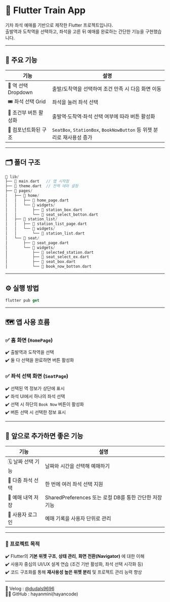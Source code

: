 # 🚄 Flutter Train App

기차 좌석 예매를 기반으로 제작한 Flutter 프로젝트입니다.<br>
출발역과 도착역을 선택하고, 좌석을 고른 뒤 예매를 완료하는 간단한 기능을 구현했습니다.

---

## 🧩 주요 기능

| 기능                  | 설명                                                                  |
| --------------------- | --------------------------------------------------------------------- |
| 🔽 역 선택 Dropdown   | 출발/도착역을 선택하여 조건 만족 시 다음 화면 이동                    |
| 🎟️ 좌석 선택 Grid     | 좌석을 눌러 좌석 선택                                                 |
| 🎯 조건부 버튼 활성화 | 출발역·도착역·좌석 선택 여부에 따라 버튼 활성화                       |
| 🧱 컴포넌트화된 구조  | `SeatBox`, `StationBox`, `BookNowButton` 등 위젯 분리로 재사용성 증가 |

---

## 🗂️ 폴더 구조

```dart
📁 lib/
├── 📑 main.dart   // 앱 시작점
├── 📑 theme.dart  // 전역 테마 설정
├── 📁 pages/
│   ├── 📁 home/
│   │   ├── 📑 home_page.dart
│   │   └── 📁 widgets/
│   │       ├── 📄 station_box.dart
│   │       └── 📄 seat_select_botton.dart
│   ├── 📁 station_list/
│   │   ├── 📑 station_list_page.dart
│   │   └── 📁 widgets/
│   │       └── 📄 station_list.dart
│   └── 📁 seat/
│       ├── 📑 seat_page.dart
│       └── 📁 widgets/
│           ├── 📄 selected_station.dart
│           ├── 📄 seat_select_ex.dart
│           ├── 📄 seat_box.dart
│           └── 📄 book_now_botton.dart
```

---

## ⚙️ 실행 방법

```dart
flutter pub get
```

---

## 🗺️ 앱 사용 흐름

### ✅ **홈 화면 (`HomePage`)**

✔️ 출발역과 도착역을 선택
<br>
✔️ 둘 다 선택을 완료하면 버튼 활성화

### ✅ **좌석 선택 화면 (`SeatPage`)**

✔️ 선택된 역 정보가 상단에 표시
<br>
✔️ 좌석 UI에서 하나의 좌석 선택
<br>
✔️ 선택 시 하단의 `Book Now` 버튼이 활성화
<br>
✔️ 버튼 선택 시 선택한 정보 표시

---

## 🔮 앞으로 추가하면 좋은 기능

| 기능              | 설명                                                   |
| ----------------- | ------------------------------------------------------ |
| 🗓️ 날짜 선택 기능 | 날짜와 시간을 선택해 예매하기                          |
| 🔄 다중 좌석 선택 | 한 번에 여러 좌석 선택 지원                            |
| 🧾 예매 내역 저장 | SharedPreferences 또는 로컬 DB를 통한 간단한 저장 기능 |
| 🧑 사용자 로그인  | 예매 기록을 사용자 단위로 관리                         |

---

### 📌 프로젝트 목적

✔️ Flutter의 **기본 위젯 구조**, **상태 관리**, **화면 전환(Navigator)** 에 대한 이해
<br>
✔️ 사용자 중심의 UI/UX 설계 연습 (조건 기반 활성화, 좌석 선택 시각화 등)
<br>
✔️ 코드 구조화를 통해 **재사용성 높은 위젯 분리** 및 프로젝트 관리 능력 향상

---

🌸 Velog : [@dudals9696](https://velog.io/@dudals9696/posts) <br>
👩‍💻 GitHub : hayanmini(hayancode)

